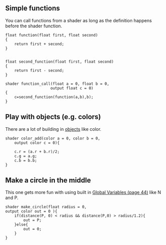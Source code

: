 ## Simple functions

You can call functions from a shader as long as the definition happens before the shader function.

    float function(float first, float second)
    {
        return first + second;     
    }


    float second_function(float first, float second)
    {
        return first - second;     
    }

    shader function_call(float a = 0, float b = 0,
                        output float c = 0)
    {
        c=second_function(function(a,b),b);
    }

## Play with objects (e.g. colors)

There are a lot of building in [objects](https://docs.otoy.com/osl/assets/doc/osl-languagespec-1.11.pdf) like color. 

    shader color_add(color a = 0, color b = 0,
        output color c = 0){
        
        c.r = (a.r + b.r)/2;
        c.g = a.g;
        c.b = b.b;  
    }


## Make a circle in the middle

This one gets more fun with using built in [Global Variables (page 44)](https://docs.otoy.com/osl/assets/doc/osl-languagespec-1.11.pdf)  like N and P. 

    shader make_circle(float radius = 0, 
    output color out = 0 ){
        if(distance(P, 0) < radius && distance(P,0) > radius/1.2){
            out = P;
        }else{
            out = 0;
        } 
    }